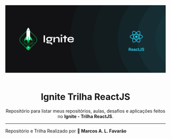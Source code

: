 <div align='center'><img src='assets/ignite-reactjs.png'></div>

<br>

<h1 align='center'> Ignite Trilha ReactJS</h1>

<div align='center'> Repositório para listar meus repositórios, aulas, desafios e aplicações feitos no <strong>Ignite - Trilha ReactJS</strong>. </div>

---


Repositório e Trilha Realizado por <strong>🚀 Marcos A. L. Favarão</strong> 
